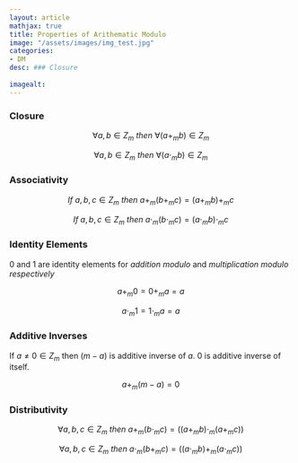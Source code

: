 ```yaml
---
layout: article
mathjax: true
title: Properties of Arithematic Modulo
image: "/assets/images/img_test.jpg"
categories:
- DM
desc: ### Closure
 
imagealt: 
---
```


### Closure
$$\forall a, b \in Z_m\ then\ \forall (a+_mb) \in Z_m$$

































































































































































































































































































































































$$\forall a, b \in Z_m\ then\ \forall (a \cdot_m b) \in Z_m$$


































































































































































































































































































































































### Associativity
$$If\ a, b, c \in Z_m\ then\ a +_m (b +_m c) = (a +_m b) +_m c$$

































































































































































































































































































































































$$If\ a, b, c \in Z_m\ then\ a \cdot_m  (b \cdot_m  c) = (a \cdot_m  b) \cdot_m  c$$


































































































































































































































































































































































### Identity Elements
0 and 1 are identity elements for *addition modulo* and *multiplication modulo respectively*

$$a +_m 0 = 0 +_m a = a$$

































































































































































































































































































































































$$a \cdot_m 1 = 1 \cdot_m a = a$$


































































































































































































































































































































































### Additive Inverses
If $a \neq 0 \in Z_m$ then $(m-a)$ is additive inverse of $a$. 0 is additive inverse of itself.


































































































































































































































































































































































$$a +_m (m-a) = 0$$


































































































































































































































































































































































### Distributivity
$$\forall a, b, c \in Z_m\ then\ a +_m (b \cdot_m c) = ((a +_m b) \cdot_m (a +_m c))$$

































































































































































































































































































































































$$\forall a, b, c \in Z_m\ then\ a \cdot_m (b +_m c) = ((a \cdot_m b) +_m (a \cdot_m c))$$
































































































































































































































































































































































